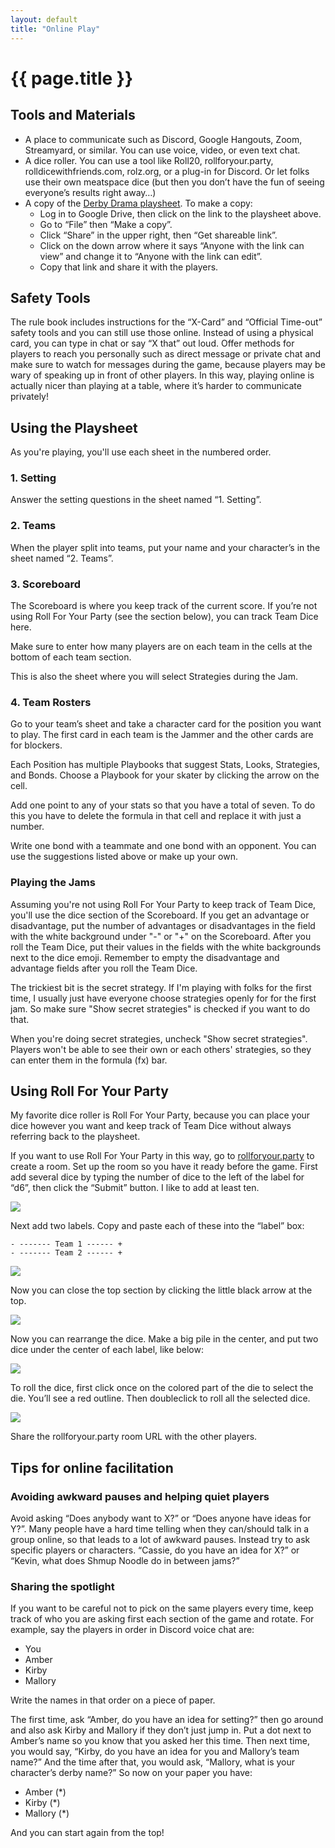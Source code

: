 ```yaml
---
layout: default
title: "Online Play"
---
```


# {{ page.title }}

## Tools and Materials

* A place to communicate such as Discord, Google Hangouts, Zoom, Streamyard, or similar. You can use voice, video, or even text chat.
* A dice roller. You can use a tool like Roll20, rollforyour.party, rolldicewithfriends.com, rolz.org, or a plug-in for Discord. Or let folks use their own meatspace dice (but then you don’t have the fun of seeing everyone’s results right away…)
* A copy of the [Derby Drama playsheet](https://docs.google.com/spreadsheets/d/1Pq7FdCBCoKnS-jZ83ASHcAyv6eG2xlrHZXSYC8gDoug/edit). To make a copy:
    * Log in to Google Drive, then click on the link to the playsheet above.
    * Go to “File” then “Make a copy”.
    * Click “Share” in the upper right, then “Get shareable link”.
    * Click on the down arrow where it says “Anyone with the link can view” and change it to “Anyone with the link can edit”.
    * Copy that link and share it with the players.

## Safety Tools
The rule book includes instructions for the “X-Card” and “Official Time-out” safety tools and you can still use those online. Instead of using a physical card, you can type in chat or say “X that” out loud. Offer methods for players to reach you personally such as direct message or private chat and make sure to watch for messages during the game, because players may be wary of speaking up in front of other players. In this way, playing online is actually nicer than playing at a table, where it’s harder to communicate privately!

## Using the Playsheet

As you're playing, you'll use each sheet in the numbered order.

### 1. Setting

Answer the setting questions in the sheet named “1. Setting”.

### 2. Teams

When the player split into teams, put your name and your character’s in the sheet named “2. Teams”.

### 3. Scoreboard

The Scoreboard is where you keep track of the current score. If you’re not
using Roll For Your Party (see the section below), you can track Team Dice here.

Make sure to enter how many players are on each team in the cells at the bottom of each team section.

This is also the sheet where you will select Strategies during the Jam.

### 4. Team Rosters

Go to your team’s sheet and take a character card for the position
you want to play. The first card in each team is the Jammer and the
other cards are for blockers.

Each Position has multiple Playbooks that suggest
 Stats, Looks, Strategies, and Bonds. Choose a Playbook for your skater
 by clicking the arrow on the cell.

Add one point to any of your stats so that you have a total of seven. To
do this you have to delete the formula in that cell and replace it with
just a number.

Write one bond with a teammate and one bond with an opponent. You can
use the suggestions listed above or make up your own.

### Playing the Jams

Assuming you're not using Roll For Your Party to keep track of Team Dice, you'll
use the dice section of the Scoreboard. If you get an advantage or disadvantage,
put the number of advantages or disadvantages in the field with the white
background under "-" or "+" on the Scoreboard. After you roll the Team Dice,
put their values in the fields with the white backgrounds next to the dice emoji.
Remember to empty the disadvantage and advantage fields after you roll the Team Dice.

The trickiest bit is the secret strategy. If I'm playing with folks for the
first time, I usually just have everyone choose strategies openly for
for the first jam. So make sure "Show secret strategies" is checked if you
want to do that.

When you're doing secret strategies, uncheck "Show secret strategies".
Players won't be able to see their own or each others' strategies, so
they can enter them in the formula (fx) bar.

## Using Roll For Your Party

My favorite dice roller is Roll For Your Party, because you can place your dice
however you want and keep track of Team Dice without always referring back to the
playsheet.

If you want to use Roll For Your Party in this way, go to [rollforyour.party](https://rollforyour.party)
to create a room. Set up the room so you have it ready before the game.
First add several dice by typing the number of dice to the left of the label for “d6”, then click the “Submit” button. I like to add at least ten.

![](/assets/images/rfyp1.png)

Next add two labels. Copy and paste each of these into the “label” box:

```
- ------- Team 1 ------ +
- ------- Team 2 ------ +
```

![](/assets/images/rfyp2.png)

Now you can close the top section by clicking the little black arrow at the top.

![](/assets/images/rfyp3.png)

Now you can rearrange the dice. Make a big pile in the center, and put two dice under the center of each label, like below:

![](/assets/images/rfyp4.png)

To roll the dice, first click once on the colored part of the die to select the die. You’ll see a red outline. Then doubleclick to roll all the selected dice.

![](/assets/images/rfyp5.png)

Share the rollforyour.party room URL with the other players.


## Tips for online facilitation

### Avoiding awkward pauses and helping quiet players
Avoid asking “Does anybody want to X?” or “Does anyone have ideas for Y?”. Many people have a hard time telling when they can/should talk in a group online, so that leads to a lot of awkward pauses. Instead try to ask specific players or characters. “Cassie, do you have an idea for X?” or “Kevin, what does Shmup Noodle do in between jams?”

### Sharing the spotlight

If you want to be careful not to pick on the same players every time, keep track of who you are asking first each section of the game and rotate. For example, say the players in order in Discord voice chat are:
* You
* Amber
* Kirby
* Mallory

Write the names in that order on a piece of paper.

The first time, ask “Amber, do you have an idea for setting?” then go around and also ask Kirby and Mallory if they don’t just jump in. Put a dot next to Amber’s name so you know that you asked her this time. Then next time, you would say, “Kirby, do you have an idea for you and Mallory’s team name?” And the time after that, you would ask, “Mallory, what is your character’s derby name?” So now on your paper you have:
* Amber (*)
* Kirby (*)
* Mallory (*)

And you can start again from the top!